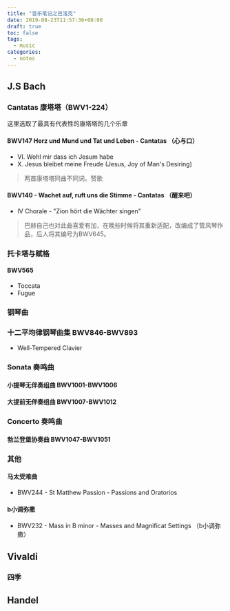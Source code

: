 ```yaml
---
title: "音乐笔记之巴洛克"
date: 2019-08-23T11:57:36+08:00
draft: true
toc: false
tags:
  - music
categories:
  - notes
---
```


## J.S Bach

### Cantatas 康塔塔（BWV1-224）

这里选取了最具有代表性的康塔塔的几个乐章

#### BWV147 Herz und Mund und Tat und Leben - Cantatas （心与口）
- VI. Wohl mir dass ich Jesum habe
- X. Jesus bleibet meine Freude (Jesus, Joy of Man's Desiring)

> 两首康塔塔同曲不同词。赞歌

#### BWV140 - Wachet auf, ruft uns die Stimme - Cantatas （醒来吧）

- IV Chorale - "Zion hört die Wächter singen"

> 巴赫自己也对此曲喜爱有加，在晚些时候将其重新适配，改编成了管风琴作品，后人将其编号为BWV645。

### 托卡塔与赋格

#### BWV565

- Toccata
- Fugue

### 钢琴曲

### 十二平均律钢琴曲集 BWV846-BWV893
-  Well-Tempered Clavier

### Sonata 奏鸣曲

#### 小提琴无伴奏组曲 BWV1001-BWV1006

#### 大提前无伴奏组曲 BWV1007-BWV1012

### Concerto 奏鸣曲

#### 勃兰登堡协奏曲 BWV1047-BWV1051

### 其他

#### 马太受难曲

- BWV244 - St Matthew Passion - Passions and Oratorios

#### b小调弥撒

- BWV232 - Mass in B minor - Masses and Magnificat Settings （b小调弥撒）

## Vivaldi
### 四季

## Handel
